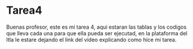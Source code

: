 # Tarea4
Buenas profesor, este es mi tarea 4, aqui estaran las tablas y los codigos que lleva cada una para que ella pueda ser ejecutad, en la plataforma del Itla le estare dejando el link del video explicando como hice mi tarea.
